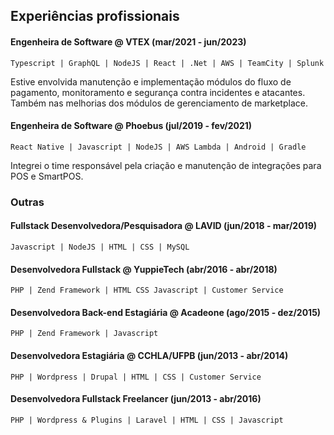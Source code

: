 ## Experiências profissionais

#### Engenheira de Software @ VTEX (mar/2021 - jun/2023)

`Typescript | GraphQL | NodeJS | React | .Net | AWS | TeamCity | Splunk`

Estive envolvida manutenção e implementação módulos do fluxo de pagamento, monitoramento e segurança contra incidentes e atacantes. Também nas melhorias dos módulos de gerenciamento de marketplace.

#### Engenheira de Software @ Phoebus (jul/2019 - fev/2021)

`React Native | Javascript | NodeJS | AWS Lambda | Android | Gradle`

Integrei o time responsável pela criação e manutenção de integrações para POS e SmartPOS.

### Outras

#### Fullstack Desenvolvedora/Pesquisadora @ LAVID (jun/2018 - mar/2019)

`Javascript | NodeJS | HTML | CSS | MySQL`

#### Desenvolvedora Fullstack @ YuppieTech (abr/2016 - abr/2018)

`PHP | Zend Framework | HTML CSS Javascript | Customer Service`

#### Desenvolvedora Back-end Estagiária @ Acadeone (ago/2015 - dez/2015)

`PHP | Zend Framework | Javascript`

#### Desenvolvedora Estagiária @ CCHLA/UFPB (jun/2013 - abr/2014)

`PHP | Wordpress | Drupal | HTML | CSS | Customer Service`

#### Desenvolvedora Fullstack Freelancer (jun/2013 - abr/2016)

`PHP | Wordpress & Plugins | Laravel | HTML | CSS | Javascript`
